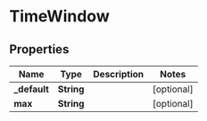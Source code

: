 

# TimeWindow


## Properties

| Name | Type | Description | Notes |
|------------ | ------------- | ------------- | -------------|
|**_default** | **String** |  |  [optional] |
|**max** | **String** |  |  [optional] |




